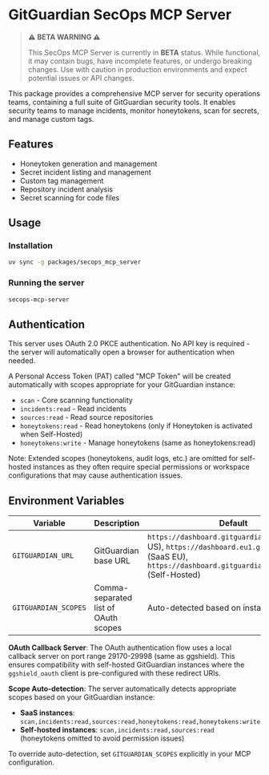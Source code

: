 # GitGuardian SecOps MCP Server

> **⚠️ BETA WARNING ⚠️**
> 
> This SecOps MCP Server is currently in **BETA** status. While functional, it may contain bugs, have incomplete features, or undergo breaking changes. Use with caution in production environments and expect potential issues or API changes.

This package provides a comprehensive MCP server for security operations teams, containing a full suite of GitGuardian security tools. It enables security teams to manage incidents, monitor honeytokens, scan for secrets, and manage custom tags.

## Features

- Honeytoken generation and management
- Secret incident listing and management
- Custom tag management
- Repository incident analysis
- Secret scanning for code files

## Usage

### Installation

```bash
uv sync -g packages/secops_mcp_server
```

### Running the server

```bash
secops-mcp-server
```

## Authentication

This server uses OAuth 2.0 PKCE authentication. No API key is required - the server will automatically open a browser for authentication when needed.

A Personal Access Token (PAT) called "MCP Token" will be created automatically with scopes appropriate for your GitGuardian instance:

- `scan` - Core scanning functionality
- `incidents:read` - Read incidents
- `sources:read` - Read source repositories
- `honeytokens:read` - Read honeytokens (only if Honeytoken is activated when Self-Hosted)
- `honeytokens:write` - Manage honeytokens (same as honeytokens:read)

Note: Extended scopes (honeytokens, audit logs, etc.) are omitted for self-hosted instances as they often require special permissions or workspace configurations that may cause authentication issues.

## Environment Variables

| Variable | Description | Default |
|----------|-------------|---------|
| `GITGUARDIAN_URL` | GitGuardian base URL | `https://dashboard.gitguardian.com` (SaaS US), `https://dashboard.eu1.gitguardian.com` (SaaS EU), `https://dashboard.gitguardian.mycorp.local` (Self-Hosted) |
| `GITGUARDIAN_SCOPES` | Comma-separated list of OAuth scopes | Auto-detected based on instance type |

**OAuth Callback Server**: The OAuth authentication flow uses a local callback server on port range 29170-29998 (same as ggshield). This ensures compatibility with self-hosted GitGuardian instances where the `ggshield_oauth` client is pre-configured with these redirect URIs.

**Scope Auto-detection**: The server automatically detects appropriate scopes based on your GitGuardian instance:
- **SaaS instances**: `scan,incidents:read,sources:read,honeytokens:read,honeytokens:write`
- **Self-hosted instances**: `scan,incidents:read,sources:read` (honeytokens omitted to avoid permission issues)

To override auto-detection, set `GITGUARDIAN_SCOPES` explicitly in your MCP configuration.
